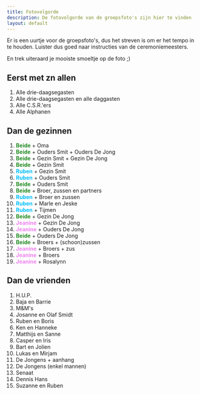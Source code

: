 ```yaml
---
title: Fotovolgorde
description: De fotovolgorde van de groepsfoto's zijn hier te vinden
layout: default
---
```


Er is een uurtje voor de groepsfoto's, dus het streven is om er het tempo in te houden. 
Luister dus goed naar instructies van de ceremoniemeesters.

En trek uiteraard je mooiste smoeltje op de foto ;)

## Eerst met zn allen
<ol>
    <li>Alle drie-daagsegasten</li>
    <li>Alle drie-daagsegasten en alle daggasten</li>
    <li>Alle C.S.R.'ers</li>
    <li>Alle Alphanen</li>
</ol>

## Dan de gezinnen
<ol>
    <li><b style="color: forestgreen;">Beide</b> + Oma</li>
    <li><b style="color: forestgreen;">Beide</b> + Ouders Smit + Ouders De Jong</li>
    <li><b style="color: forestgreen;">Beide</b> + Gezin Smit + Gezin De Jong</li>
    <li><b style="color: forestgreen;">Beide</b> + Gezin Smit</li>
    <li><b style="color: deepskyblue;">Ruben</b> + Gezin Smit</li>
    <li><b style="color: deepskyblue;">Ruben</b> + Ouders Smit</li>
    <li><b style="color: forestgreen;">Beide</b> + Ouders Smit</li>
    <li><b style="color: forestgreen;">Beide</b> + Broer, zussen en partners</li>
    <li><b style="color: deepskyblue;">Ruben</b> + Broer en zussen</li>
    <li><b style="color: deepskyblue;">Ruben</b> + Marle en Jeske</li>
    <li><b style="color: deepskyblue;">Ruben</b> + Tijmen</li>
    <li><b style="color: forestgreen;">Beide</b> + Gezin De Jong</li>
    <li><b style="color: violet;">Jeanine</b> + Gezin De Jong</li>
    <li><b style="color: violet;">Jeanine</b> + Ouders De Jong</li>
    <li><b style="color: forestgreen;">Beide</b> + Ouders De Jong</li>
    <li><b style="color: forestgreen;">Beide</b> + Broers + (schoon)zussen</li>
    <li><b style="color: violet;">Jeanine</b> + Broers + zus</li>
    <li><b style="color: violet;">Jeanine</b> + Broers</li>
    <li><b style="color: violet;">Jeanine</b> + Rosalynn</li>
</ol>


## Dan de vrienden
<ol>
    <li>H.U.P.</li>
    <li>Baja en Barrie</li>
    <li>M&M's</li>
    <li>Josanne en Olaf Smidt</li>
    <li>Ruben en Boris</li>
    <li>Ken en Hanneke</li>
    <li>Matthijs en Sanne</li>
    <li>Casper en Iris</li>
    <li>Bart en Jolien</li>
    <li>Lukas en Mirjam</li>
    <li>De Jongens + aanhang</li>
    <li>De Jongens (enkel mannen)</li>
    <li>Senaat</li>
    <li>Dennis Hans</li>
    <li>Suzanne en Ruben</li>
</ol>
